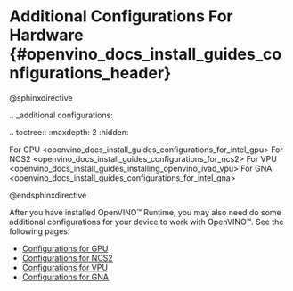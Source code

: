 # Additional Configurations For Hardware {#openvino_docs_install_guides_configurations_header}

@sphinxdirective

.. _additional configurations:

.. toctree::
   :maxdepth: 2
   :hidden:
 
   For GPU <openvino_docs_install_guides_configurations_for_intel_gpu>
   For NCS2 <openvino_docs_install_guides_configurations_for_ncs2>
   For VPU <openvino_docs_install_guides_installing_openvino_ivad_vpu>
   For GNA <openvino_docs_install_guides_configurations_for_intel_gna>

@endsphinxdirective


After you have installed OpenVINO™ Runtime, you may also need do some additional configurations for your device to work with OpenVINO™. See the following pages:

* [Configurations for GPU](configurations-for-intel-gpu.md)
* [Configurations for NCS2](configurations-for-ncs2.md)
* [Configurations for VPU](configurations-for-ivad-vpu.md)
* [Configurations for GNA](configurations-for-intel-gna.md)

